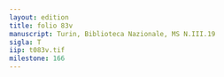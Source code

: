 ```yaml
---
layout: edition
title: folio 83v
manuscript: Turin, Biblioteca Nazionale, MS N.III.19
sigla: T
iip: t083v.tif
milestone: 166
---
```

